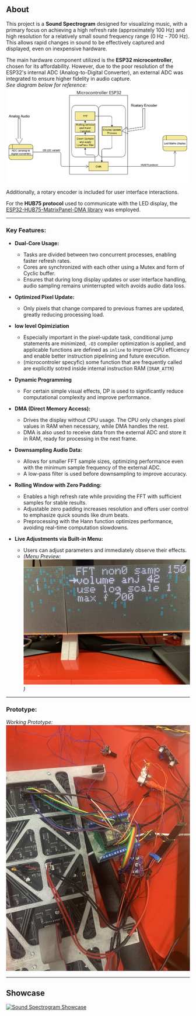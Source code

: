 ## About

This project is a **Sound Spectrogram** designed for visualizing music, with a primary focus on achieving a high refresh rate (approximately 100 Hz) and high resolution for a relatively small sound frequency range (0 Hz - 700 Hz). This allows rapid changes in sound to be effectively captured and displayed, even on inexpensive hardware.

The main hardware component utilized is the **ESP32 microcontroller**, chosen for its affordability. However, due to the poor resolution of the ESP32's internal ADC (Analog-to-Digital Converter), an external ADC was integrated to ensure higher fidelity in audio capture.  
*See diagram below for reference: ![Diagram](doc/diagram.png)*

Additionally, a rotary encoder is included for user interface interactions.

For the **HUB75 protocol** used to communicate with the LED display, the [ESP32-HUB75-MatrixPanel-DMA library](https://github.com/mrcodetastic/ESP32-HUB75-MatrixPanel-DMA) was employed.

---

### Key Features:

- **Dual-Core Usage:**  
  - Tasks are divided between two concurrent processes, enabling faster refresh rates.
  - Cores are synchronized with each other using a Mutex and form of Cyclic buffer.
  - Ensures that during long display updates or user interface handling, audio sampling remains uninterrupted witch avoids audio data loss.

- **Optimized Pixel Update:**  
  - Only pixels that change compared to previous frames are updated, greatly reducing processing load.

- **low level Opimiziation**
  - Especially important in the pixel-update task, conditional jump statements are minimized, `-O3` compiler optimization is applied, and applicable functions are defined as `inline` to improve CPU efficiency and enable better instruction pipelining and future execution.
  - (microcontroler specyfic) some function that are frequently called are explicitly sotred inside internal instruction RAM (`IRAM_ATTR`)

- **Dynamic Programming**
  - For certain simple visual effects, DP is used to significantly reduce computational complexity and improve performance.

- **DMA (Direct Memory Access):**  
  - Drives the display without CPU usage. The CPU only changes pixel values in RAM when necessary, while DMA handles the rest.  
  - DMA is also used to receive data from the external ADC and store it in RAM, ready for processing in the next frame.

- **Downsampling Audio Data:**  
  - Allows for smaller FFT sample sizes, optimizing performance even with the minimum sample frequency of the external ADC.  
  - A low-pass filter is used before downsampling to improve accuracy.

- **Rolling Window with Zero Padding:**  
  - Enables a high refresh rate while providing the FFT with sufficient samples for stable results.  
  - Adjustable zero padding increases resolution and offers user control to emphasize quick sounds like drum beats.  
  - Preprocessing with the Hann function optimizes performance, avoiding real-time computation slowdowns.

- **Live Adjustments via Built-in Menu:**  
  - Users can adjust parameters and immediately observe their effects.  
  - *(Menu Preview: ![Menu](doc/menu.JPG))*

---

### Prototype:

*Working Prototype: ![Prototype](doc/prototype.JPG)*

---

## Showcase

[![Sound Spectrogram Showcase](https://img.youtube.com/vi/mPfA6HythuQ/0.jpg)](https://youtu.be/mPfA6HythuQ "Watch the Showcase on YouTube")
